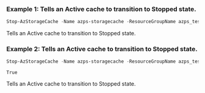 ### Example 1: Tells an Active cache to transition to Stopped state.
```powershell
Stop-AzStorageCache -Name azps-storagecache -ResourceGroupName azps_test_gp_storagecache
```

Tells an Active cache to transition to Stopped state.

### Example 2: Tells an Active cache to transition to Stopped state.
```powershell
Stop-AzStorageCache -Name azps-storagecache -ResourceGroupName azps_test_gp_storagecache -PassThru
```

```output
True
```

Tells an Active cache to transition to Stopped state.